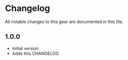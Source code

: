 # Changelog

All notable changes to this gear are documented in this file.

## 1.0.0

* Initial version
* Adds this CHANGELOG

